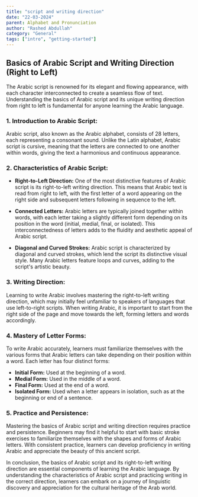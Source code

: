 ```yaml
---
title: "script and writing direction"
date: "22-03-2024"
parent: Alphabet and Pronunciation
author: "Rashed Abdullah"
category: "General"
tags: ["intro", "getting-started"]
---
```


## Basics of Arabic Script and Writing Direction (Right to Left)

The Arabic script is renowned for its elegant and flowing appearance, with each character interconnected to create a seamless flow of text. Understanding the basics of Arabic script and its unique writing direction from right to left is fundamental for anyone learning the Arabic language.

### 1. Introduction to Arabic Script:

Arabic script, also known as the Arabic alphabet, consists of 28 letters, each representing a consonant sound. Unlike the Latin alphabet, Arabic script is cursive, meaning that the letters are connected to one another within words, giving the text a harmonious and continuous appearance.

### 2. Characteristics of Arabic Script:

- **Right-to-Left Direction:** One of the most distinctive features of Arabic script is its right-to-left writing direction. This means that Arabic text is read from right to left, with the first letter of a word appearing on the right side and subsequent letters following in sequence to the left.

- **Connected Letters:** Arabic letters are typically joined together within words, with each letter taking a slightly different form depending on its position in the word (initial, medial, final, or isolated). This interconnectedness of letters adds to the fluidity and aesthetic appeal of Arabic script.

- **Diagonal and Curved Strokes:** Arabic script is characterized by diagonal and curved strokes, which lend the script its distinctive visual style. Many Arabic letters feature loops and curves, adding to the script's artistic beauty.

### 3. Writing Direction:

Learning to write Arabic involves mastering the right-to-left writing direction, which may initially feel unfamiliar to speakers of languages that use left-to-right scripts. When writing Arabic, it is important to start from the right side of the page and move towards the left, forming letters and words accordingly.

### 4. Mastery of Letter Forms:

To write Arabic accurately, learners must familiarize themselves with the various forms that Arabic letters can take depending on their position within a word. Each letter has four distinct forms:

- **Initial Form:** Used at the beginning of a word.
- **Medial Form:** Used in the middle of a word.
- **Final Form:** Used at the end of a word.
- **Isolated Form:** Used when a letter appears in isolation, such as at the beginning or end of a sentence.

### 5. Practice and Persistence:

Mastering the basics of Arabic script and writing direction requires practice and persistence. Beginners may find it helpful to start with basic stroke exercises to familiarize themselves with the shapes and forms of Arabic letters. With consistent practice, learners can develop proficiency in writing Arabic and appreciate the beauty of this ancient script.

In conclusion, the basics of Arabic script and its right-to-left writing direction are essential components of learning the Arabic language. By understanding the characteristics of Arabic script and practicing writing in the correct direction, learners can embark on a journey of linguistic discovery and appreciation for the cultural heritage of the Arab world.
